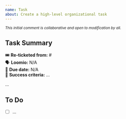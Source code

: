 ```yaml
---
name: Task
about: Create a high-level organizational task
---
```


<sup>_This initial comment is collaborative and open to modification by all._</sup>
## Task Summary

🎟️ **Re-ticketed from:** #  
🗣 **Loomio:** N/A  
📅 **Due date:** N/A  
🎯 **Success criteria:** ...  

...

## To Do

- [ ] ...

